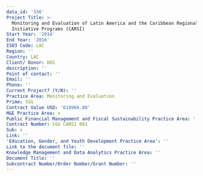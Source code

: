 ```yaml
---
data_id: '536'
Project Title: >-
  Monitoring and Evaluation of Latin America and the Caribbean Regional Security
  Initiative Programs (CARSI)
Start Year: '2014'
End Year: '2016'
ISO3 Code: LAC
Region: ''
Country: LAC
Client/ Donor: DOS
description: ''
Point of contact: ''
Email: ''
Phone: ''
Current Project? (Y/N): ''
Practice Area: Monitoring and Evaluation
Prime: SSG
Contract Value USD: '618966.00'
M&E Practice Area: x
Public Financial Management and Fiscal Sustainability Practice Area: ''
Contract Number: SSG CARSI 001
Sub: x
Link: ''
'Education, Gender, and Youth Development Practice Area': ''
Link to the document file: ''
Knowledge Management and Data Analytics Practice Area: ''
Document Title: ''
Subcontract Number/Order Number/Grant Number: ''
---
```

